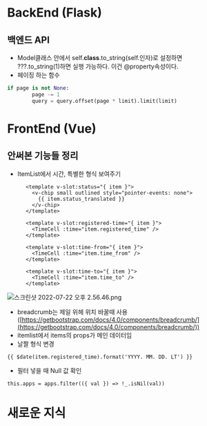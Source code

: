 # BackEnd (Flask)

## 백엔드 API
  - Model클래스 안에서 self.__class__.to_string(self.인자)로 설정하면 ???.to_string(1)하면 실행 가능하다. 이건 @property속성이다.
  - 페이징 하는 함수
  ```python
  if page is not None:
          page -= 1
          query = query.offset(page * limit).limit(limit)
  ```

# FrontEnd (Vue)

## 안써본 기능들 정리
  - ItemList에서 시간, 특별한 형식 보여주기
  ```
        <template v-slot:status="{ item }">
          <v-chip small outlined style="pointer-events: none">
            {{ item.status_translated }}
          </v-chip>
        </template>

        <template v-slot:registered-time="{ item }">
          <TimeCell :time="item.registered_time" />
        </template>

        <template v-slot:time-from="{ item }">
          <TimeCell :time="item.time_from" />
        </template>

        <template v-slot:time-to="{ item }">
          <TimeCell :time="item.time_to" />
        </template>
  ```

  ![스크린샷 2022-07-22 오후 2.56.46.png]([https://s3-us-west-2.amazonaws.com/secure.notion-static.com/de65a52d-5b4e-47dd-8b9c-61e53fe899da/%E1%84%89%E1%85%B3%E1%84%8F%E1%85%B3%E1%84%85%E1%85%B5%E1%86%AB%E1%84%89%E1%85%A3%E1%86%BA_2022-07-22_%E1%84%8B%E1%85%A9%E1%84%92%E1%85%AE_2.56.46.png](https://s3.us-west-2.amazonaws.com/secure.notion-static.com/de65a52d-5b4e-47dd-8b9c-61e53fe899da/%E1%84%89%E1%85%B3%E1%84%8F%E1%85%B3%E1%84%85%E1%85%B5%E1%86%AB%E1%84%89%E1%85%A3%E1%86%BA_2022-07-22_%E1%84%8B%E1%85%A9%E1%84%92%E1%85%AE_2.56.46.png?X-Amz-Algorithm=AWS4-HMAC-SHA256&X-Amz-Content-Sha256=UNSIGNED-PAYLOAD&X-Amz-Credential=AKIAT73L2G45EIPT3X45%2F20220722%2Fus-west-2%2Fs3%2Faws4_request&X-Amz-Date=20220722T062619Z&X-Amz-Expires=86400&X-Amz-Signature=3dac3eded20dab39437f38a480f40e8a4a4d05bb9fb8feb3630d0b4209620a28&X-Amz-SignedHeaders=host&response-content-disposition=filename%20%3D%22%25E1%2584%2589%25E1%2585%25B3%25E1%2584%258F%25E1%2585%25B3%25E1%2584%2585%25E1%2585%25B5%25E1%2586%25AB%25E1%2584%2589%25E1%2585%25A3%25E1%2586%25BA%25202022-07-22%2520%25E1%2584%258B%25E1%2585%25A9%25E1%2584%2592%25E1%2585%25AE%25202.56.46.png%22&x-id=GetObject))


  - breadcrumb는 제일 위헤 위치 바꿀때 사용 ([https://getbootstrap.com/docs/4.0/components/breadcrumb/](https://getbootstrap.com/docs/4.0/components/breadcrumb/))
  - itemlist에서 items의 props가 메인 데이터임
  - 날짤 형식 변경
  ```
  {{ $date(item.registered_time).format('YYYY. MM. DD. LT') }}
  ```
  - 필터 넣을 때 Null 값 확인
  ```
  this.apps = apps.filter(({ val }) => !_.isNil(val))
  ```



# 새로운 지식

##
